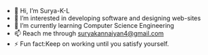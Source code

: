 - 👋 Hi, I’m Surya-K-L
- 👀 I’m interested in developing software and designing web-sites
- 🌱 I’m currently learning Computer Science Engineering 
- 📫 Reach me through suryakannaiyan4@gmail.com
- ⚡ Fun fact:Keep on working until you satisfy yourself.

<!---
Surya-K-L/Surya-K-L is a ✨ special ✨ repository because its `README.md` (this file) appears on your GitHub profile.
You can click the Preview link to take a look at your changes.
--->
